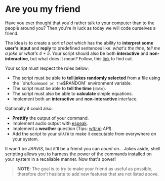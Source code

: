 # Are you my friend

Have you ever thought that you'd rather talk to your computer than to the people around you? Then you're in luck as today we will code ourselves a friend.

The idea is to create a sort of _bot_ which has the ability to **interpret some user's input** and **reply** to predefined sentences like: _what's the time_, _tell me a joke_ or _what's 4 + 5_. Your script should also be both **interactive** and **non-interactive**, but what does it mean? Follow, this [link](https://www.tldp.org/LDP/abs/html/intandnonint.html) to find out.

Your script must respect the rules below:

- The script must be able to **tell jokes randomly selected** from a file using the ``shuf` command or the `$RANDOM` environment variable.
- The script must be able to **tell the time** (`date`).
- The script must also be able to **calculate** simple equations.
- Implement both an **interactive** and **non-interactive** interface.

Optionally it could also:

- **Prettify** the output of your command.
- Implement audio output with [espeak](https://itsfoss.com/espeak-text-speech-linux/).
- Implement a **weather** question (Tips: _[wttr.in](https://github.com/chubin/wttr.in) API_).
- Add the script to your `$PATH` to make it executable from everywhere on your system.

It won't be _JARVIS_, but it'll be a friend you can _count on_... Jokes aside, shell scripting allows you to harness the power of the commands installed on your system in a recallable manner. Now that's power!

> **NOTE**: The goal is to try to make your friend as useful as possible, therefore don't hesitate to add new features that are not listed above.
